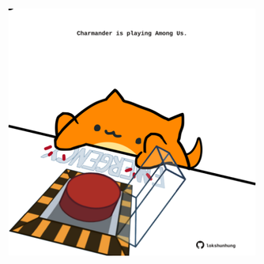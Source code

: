 <!-- built at 15/02/2022, 02:15:48 UTC -->
<p align="center">
  <img width="500" height="500" src="./ReadmeImage.svg">
</p>
